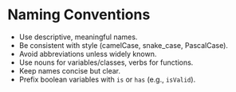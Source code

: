 # Naming Conventions

- Use descriptive, meaningful names.
- Be consistent with style (camelCase, snake_case, PascalCase).
- Avoid abbreviations unless widely known.
- Use nouns for variables/classes, verbs for functions.
- Keep names concise but clear.
- Prefix boolean variables with `is` or `has` (e.g., `isValid`).

